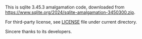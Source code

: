 This is sqlite 3.45.3 amalgamation code, downloaded from https://www.sqlite.org/2024/sqlite-amalgamation-3450300.zip.

For third-party license, see [LICENSE](./LICENSE) file under current directory.

Sincere thanks to its developers.
